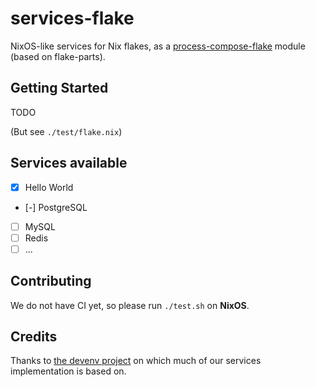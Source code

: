 # services-flake

NixOS-like services for Nix flakes, as a [process-compose-flake](https://github.com/Platonic-Systems/process-compose-flake) module (based on flake-parts).

## Getting Started

TODO

(But see `./test/flake.nix`)

## Services available

- [x] Hello World
- [-] PostgreSQL
- [ ] MySQL
- [ ] Redis
- [ ] ...

## Contributing

We do not have CI yet, so please run `./test.sh` on **NixOS**.

## Credits

Thanks to [the devenv project](https://github.com/cachix/devenv/tree/main/src/modules/services) on which much of our services implementation is based on.